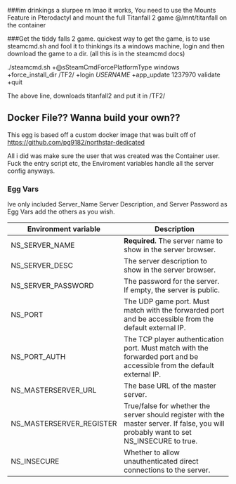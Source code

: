 ###im drinkings a slurpee rn
lmao it works, You need to use the Mounts Feature in Pterodactyl and mount the full Titanfall 2 game @/mnt/titanfall on the container

###Get the tiddy falls 2 game.
quickest way to get the game, is to use steamcmd.sh and fool it to thinkings its a windows machine, login and then download the game to a dir. (all this is in the steamcmd docs)

./steamcmd.sh +@sSteamCmdForcePlatformType windows +force_install_dir /TF2/ +login *USERNAME* +app_update 1237970 validate +quit

The above line, downloads titanfall2 and put it in /TF2/

## Docker File?? Wanna build your own??

This egg is based off a custom docker image that was built off of https://github.com/pg9182/northstar-dedicated

All i did was make sure the user that was created was the Container user.
Fuck the entry script etc, the Enviroment variables handle all the server config anyways.

### Egg Vars

Ive only included Server_Name Server Description, and Server Password as Egg Vars add the others as you wish.


| Environment variable      | Description |
| ---                       | --- |
| NS_SERVER_NAME            | **Required.** The server name to show in the server browser. |
| NS_SERVER_DESC            | The server description to show in the server browser. |
| NS_SERVER_PASSWORD        | The password for the server. If empty, the server is public. |
| NS_PORT                   | The UDP game port. Must match with the forwarded port and be accessible from the default external IP. |
| NS_PORT_AUTH              | The TCP player authentication port. Must match with the forwarded port and be accessible from the default external IP. |
| NS_MASTERSERVER_URL       | The base URL of the master server. |
| NS_MASTERSERVER_REGISTER  | True/false for whether the server should register with the master server. If false, you will probably want to set NS_INSECURE to true. |
| NS_INSECURE               | Whether to allow unauthenticated direct connections to the server. |
